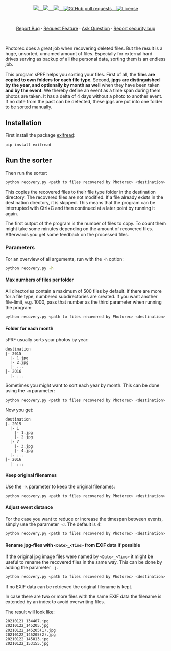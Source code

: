 <p align="center">
    <a href="https://github.com/yisuschrist/sort-PhotorecRecoveredFiles/issues">
        <img src="https://img.shields.io/github/issues/yisuschrist/sort-PhotorecRecoveredFiles?color=171b20&label=Issues%20%20&logo=gnubash&labelColor=e05f65&logoColor=ffffff">&nbsp;&nbsp;&nbsp;
    </a>
    <a href="https://github.com/yisuschrist/sort-PhotorecRecoveredFiles/forks">
        <img src="https://img.shields.io/github/forks/yisuschrist/sort-PhotorecRecoveredFiles?color=171b20&label=Forks%20%20&logo=git&labelColor=f1cf8a&logoColor=ffffff">&nbsp;&nbsp;&nbsp;
    </a>
    <a href="https://github.com/yisuschrist/sort-PhotorecRecoveredFiles/">
        <img src="https://img.shields.io/github/stars/yisuschrist/sort-PhotorecRecoveredFiles?color=171b20&label=Stargazers&logo=octicon-star&labelColor=70a5eb">&nbsp;&nbsp;&nbsp;
    </a>
    <a href="https://github.com/yisuschrist/sort-PhotorecRecoveredFiles/pulls">
        <img alt="GitHub pull requests" src="https://img.shields.io/github/issues-pr/yisuschrist/sort-PhotorecRecoveredFiles?color=0088ff">&nbsp;&nbsp;&nbsp;
    </a>
    <a href="https://opensource.org/license/gpl-3-0/">
        <img alt="License" src="https://img.shields.io/github/license/yisuschrist/sort-PhotorecRecoveredFiles?color=0088ff">
    </a>
    <!--
    <a href="https://github.com/yisuschrist/sort-PhotorecRecoveredFiles/issues/contributors">
        <img alt="GitHub Contributors" src="https://img.shields.io/github/contributors/yisuschrist/sort-PhotorecRecoveredFiles" />
    </a>
    -->
</p>

<br>

<p align="center">
    <a href="https://github.com/yisuschrist/sort-PhotorecRecoveredFiles/issues/new/choose">Report Bug</a>
    ·
    <a href="https://github.com/yisuschrist/sort-PhotorecRecoveredFiles/issues/new/choose">Request Feature</a>
    ·
    <a href="https://github.com/yisuschrist/sort-PhotorecRecoveredFiles/discussions">Ask Question</a>
    ·
    <a href="https://github.com/yisuschrist/sort-PhotorecRecoveredFiles/security/policy#reporting-a-vulnerability">Report security bug</a>
</p>

<br>

Photorec does a great job when recovering deleted files. But the result is a huge, unsorted, unnamed amount of files. Especially for external hard drives serving as backup of all the personal data, sorting them is an endless job.

This program sPRF helps you sorting your files. First of all, the **files are copied to own folders for each file type**. Second, **jpgs are distinguished by the year, and optionally by month as well** when they have been taken **and by the event**. We thereby define an event as a time span during them photos are taken. It has a delta of 4 days without a photo to another event. If no date from the past can be detected, these jpgs are put into one folder to be sorted manually.

## Installation

First install the package [exifread](https://pypi.python.org/pypi/ExifRead):

```bash
pip install exifread
```

## Run the sorter

Then run the sorter:

```bash
python recovery.py <path to files recovered by Photorec> <destination>
```

This copies the recovered files to their file type folder in the destination directory. The recovered files are not modified. If a file already exists in the destination directory, it is skipped. This means that the program can be interrupted with Ctrl+C and then continued at a later point by running it again.

The first output of the program is the number of files to copy. To count them might take some minutes depending on the amount of recovered files. Afterwards you get some feedback on the processed files.

### Parameters

For an overview of all arguments, run with the `-h` option:

```bash
python recovery.py -h
```

#### Max numbers of files per folder

All directories contain a maximum of 500 files by default. If there are more for a file type, numbered subdirectories are created. If you want another file-limit, e.g. 1000, pass that number as the third parameter when running the program:

```bash
python recovery.py <path to files recovered by Photorec> <destination> -n1000
```

#### Folder for each month

sPRF usually sorts your photos by year:

```
destination
|- 2015
  |- 1.jpg
  |- 2.jpg
  |- ...
|- 2016
  |- ...
```

Sometimes you might want to sort each year by month. This can be done using the `-m` parameter:

```bash
python recovery.py <path to files recovered by Photorec> <destination> -m
```

Now you get:

```
destination
|- 2015
  |- 1
    |- 1.jpg
    |- 2.jpg
  |- 2
    |- 3.jpg
    |- 4.jpg
  |- ...
|- 2016
  |- ...
```

#### Keep original filenames

Use the `-k` parameter to keep the original filenames:

```bash
python recovery.py <path to files recovered by Photorec> <destination> -k
```

#### Adjust event distance

For the case you want to reduce or increase the timespan between events, simply use the parameter `-d`. The default is 4:

```bash
python recovery.py <path to files recovered by Photorec> <destination> -d10
```

#### Rename jpg-files with `<Date>_<Time>` from EXIF data if possible

If the original jpg image files were named by `<Date>_<Time>` it might be useful to rename the recovered files in the same way. This can be done by adding the parameter `-j`.

```bash
python recovery.py <path to files recovered by Photorec> <destination> -j
```

If no EXIF data can be retrieved the original filename is kept.

In case there are two or more files with the same EXIF data the filename is extended by an index to avoid overwriting files.

The result will look like:

```
20210121_134407.jpg
20210122_145205.jpg
20210122_145205(1).jpg
20210122_145205(2).jpg
20210122_145813.jpg
20210122_153155.jpg
```
